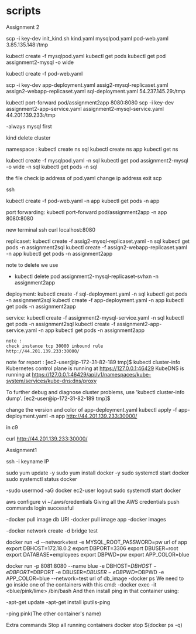 # scripts

 Assignment 2
  
  
  
  scp -i key-dev init_kind.sh kind.yaml mysqlpod.yaml pod-web.yaml 3.85.135.148:/tmp
  
  
  
  kubectl create -f mysqlpod.yaml
  kubectl get pods
  kubectl get pod assignment2-mysql -o wide
  
  kubectl create -f pod-web.yaml
  
  scp -i key-dev app-deployment.yaml assig2-mysql-replicaset.yaml assign2-webapp-replicaset.yaml sql-deployment.yaml 54.237.145.29:/tmp
  
   kubectl port-forward pod/assignment2app 8080:8080 
   scp -i key-dev assignment2-app-service.yaml assignment2-mysql-service.yaml 44.201.139.233:/tmp
     
   -always mysql first   


  kind delete cluster
  
  namespace :
  kubectl create ns sql
  kubectl create ns app
  kubectl get ns
  
  
  kubectl create -f mysqlpod.yaml -n sql
  kubectl get pod assignment2-mysql -o wide -n sql
  kubectl get pods -n sql
  
   the file check ip address of pod.yaml change ip address
   exit scp
   
  ssh
  
  kubectl create -f pod-web.yaml -n app 
  kubectl get pods -n app
  
  port forwarding:
  kubectl port-forward pod/assignment2app -n app 8080:8080

  new terminal ssh
  curl localhost:8080
  
  replicaset:
  kubectl create -f assig2-mysql-replicaset.yaml -n sql
  kubectl get pods -n assignment2sql
  kubectl create -f assign2-webapp-replicaset.yaml -n app
  kubectl get pods -n assignment2app
   
   note to delete we use  
   - kubectl delete  pod assignment2-mysql-replicaset-svhxn -n assignment2app
   
   deployment:
   kubectl create -f sql-deployment.yaml -n sql
   kubectl get pods -n assignment2sql
   kubectl create -f app-deployment.yaml -n app
   kubectl get pods -n assignment2app
   
   service:
    kubectl create -f assignment2-mysql-service.yaml -n sql
    kubectl get pods -n assignment2sql 
    kubectl create -f assignment2-app-service.yaml -n app
    kubectl get pods -n assignment2app
    
    note :
    check instance tcp 30000 inbound rule
    http://44.201.139.233:30000/
    
 note for report : [ec2-user@ip-172-31-82-189 tmp]$ kubectl cluster-info
Kubernetes control plane is running at https://127.0.0.1:46429
KubeDNS is running at https://127.0.0.1:46429/api/v1/namespaces/kube-system/services/kube-dns:dns/proxy

To further debug and diagnose cluster problems, use 'kubectl cluster-info dump'.
[ec2-user@ip-172-31-82-189 tmp]$ 


change the version and color of app-deployment.yaml 
kubectl apply -f app-deployment.yaml -n app
http://44.201.139.233:30000/

in c9
  
 curl http://44.201.139.233:30000/
  
  
  Assignment1
  
  ssh -i keyname IP

sudo yum update -y  sudo yum install docker -y sudo systemctl start docker sudo systemctl status docker

-sudo usermod -aG docker ec2-user logout sudo systemctl start docker

aws configure vi ~/.aws/credentials Giving all the AWS credentials push commands login successful

-docker pull image db URI -docker pull image app -docker images

-docker network create -d bridge test

docker run -d --network=test -e MYSQL_ROOT_PASSWORD=pw url of app export DBHOST=172.18.0.2 export DBPORT=3306 export DBUSER=root export DATABASE=employees export DBPWD=pw export APP_COLOR=blue

docker run -p 8081:8080 --name blue -e DBHOST=$DBHOST -e DBPORT=$DBPORT -e DBUSER=$DBUSER -e DBPWD=$DBPWD -e APP_COLOR=blue --network=test url of db_image -docker ps We need to go inside one of the containers with this cmd: -docker exec -it <blue/pink/lime> /bin/bash And then install ping in that container using:

-apt-get update -apt-get install iputils-ping

-ping pink(The other container's name)

Extra commands
Stop all running containers
docker stop $(docker ps -q)

